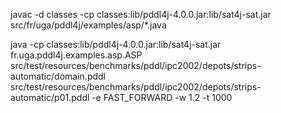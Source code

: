 javac -d classes -cp classes:lib/pddl4j-4.0.0.jar:lib/sat4j-sat.jar src/fr/uga/pddl4j/examples/asp/*.java

java -cp classes:lib/pddl4j-4.0.0.jar:lib/sat4j-sat.jar fr.uga.pddl4j.examples.asp.ASP src/test/resources/benchmarks/pddl/ipc2002/depots/strips-automatic/domain.pddl src/test/resources/benchmarks/pddl/ipc2002/depots/strips-automatic/p01.pddl -e FAST_FORWARD -w 1.2 -t 1000